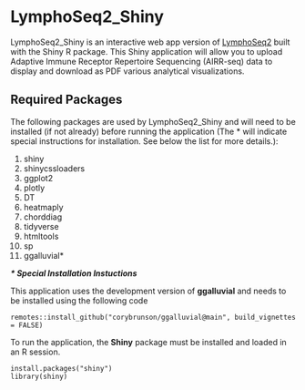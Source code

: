 # LymphoSeq2_Shiny

LymphoSeq2_Shiny is an interactive web app version of [LymphoSeq2](https://github.com/shashidhar22/LymphoSeq2/tree/v0.0.0.9000) built with the Shiny R package. This Shiny application will allow you to upload Adaptive Immune Receptor Repertoire Sequencing (AIRR-seq) data to display and download as PDF various analytical visualizations. 

## Required Packages

The following packages are used by LymphoSeq2_Shiny and will need to be installed (if not already) before running the application (The * will indicate special instructions for installation. See below the list for more details.): 

1. shiny
2. shinycssloaders
3. ggplot2
4. plotly
5. DT
6. heatmaply
7. chorddiag
8. tidyverse
9. htmltools
10. sp
11. ggalluvial*


  ***\* Special Installation Instuctions***
  
  This application uses the development version of **ggalluvial** and needs to be installed using the following code
  ```
  remotes::install_github("corybrunson/ggalluvial@main", build_vignettes = FALSE)
  ```



To run the application, the **Shiny** package must be installed and loaded in an R session.
```
install.packages("shiny")
library(shiny)
```
